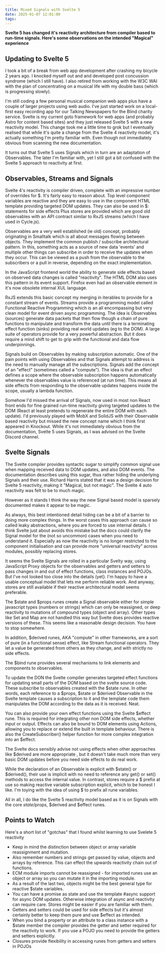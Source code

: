 ```yaml
---
title: Mixed Signals with Svelte 5
date: 2025-01-07 12:01:00
tags:
---
```


**Svelte 5 has changed it's reactivity architecture from compiler based to run-time signals. Here's some observations on the intended "Magical" experience**

## Updating to Svelte 5

I took a bit of a break from web app development after crashing my bicycle 2 years ago. I knocked myself out and and developed post concussion syndrome (which I still have). I also retired from working with the W3C WAI with the plan of concentrating on a musical life with my double bass (which is progressing slowly).

I'm still coding a few personal musical companion web apps plus have a couple of larger projects using web audio. I've just started work on a local-first easy recording app for our Talking Newspapers for the Blind charity service. Svelte is my current goto framework for web apps (and probably Astro for content based sites) and they just released Svelte 5 with a new reactivity model. This change took me a little time to grok but I eventually realised that while it's quite a change from the Svelte 4 reactivity model, it's actually something I'm pretty familiar with. Even though not immediately obvious from scanning the new documentation.

It turns out that Svelte 5 uses Signals which in turn are an adaptation of Observables. The later I'm familiar with, yet I still got a bit confused with the Svelte 5 approach to reactivity at first.

## Observables, Streams and Signals

Svelte 4's reactivity is compiler driven, complete with an impressive number of overrides for $. It's fairly easy to reason about. Top level component variables are reactive and they are easy to use in the component HTML template providing targeted DOM updates. They can also be used in $: statements for side effects Plus stores are provided which are good old observables with an API contract similar to RxJS streams (which I have used in Cycle.js).

Observables are a very well established (ie old) concept, probably originating in Smalltalk which is all about messages flowing between objects. They implement the common publish / subscribe architectural pattern. In this, something acts as a source of new data 'events' and multiple other things can subscribe in order to receive the updates when they occur. This can be viewed as a push from the observable to the subscribers or a pull in reverse, depending on the exact implementation.

In the JavaScript frontend world the ability to generate side effects based on observed data changes is called "reactivity". The HTML DOM also uses this pattern in its event support. Firefox even had an observable element in it's now obsolete internal XUL language.

RxJS extends this basic concept my merging in iterables to provide for a constant stream of events. Streams provide a programming model called Functional Reactive Programming which is an all encompassing but very clean model for event driven async programming. The idea is Observables (sources) generate data packets that then flow though a chain of pure functions to manipulate and transform the data until there is a terminating effect function (sinks) providing real world updates (eg to the DOM). A large suite of operators provide for a very powerful abstraction. But it does require a mind shift to get to grip with the functional and data flow underpinnings.

Signals build on Observables by making subscription automatic. One of the pain points with using Observables and that Signals attempt to address is the need to manually manage all the subscriptions. Signals add the concept of an "effect" (sometimes called a "compute"). The idea is that an effect defines a scope where the observable subscription happens automatically whenever the observables value is referenced (at run time). This means all side effects from responding to the observable updates happens inside the scope, usually a lambda function.

Somehow I'd missed the arrival of Signals, now used in most non React front ends for fine grained run-time reactivity giving targeted updates to the DOM (React at least pretends to regenerate the entire DOM with each update). I'd previously played with MobX and SolidJS with their Observable based reactivity but missed the new concept name which I think first appeared in Knockout. While it's not immediately obvious from the documentation, Svelte 5 uses Signals, as I was advised on the Svelte Discord channel.

## Svelte Signals

The Svelte compiler provides syntactic sugar to simplify common signal use when mapping received data to DOM updates, and also DOM events. The documentation describes using this sugar, thus rather hiding the underlying Signals and their use. Richard Harris stated that it was a design decision for Svelte 5 reactivity, making it "Magical, but not magic". The Svelte 4 auto reactivity was felt to be to much magic.

However as it stands I think the way the new Signal based model is sparsely documented makes it appear to be magic.

As always, this best intentioned detail hiding can be a bit of a barrier to doing more complex things. In the worst cases this approach can cause so called leaky abstractions, where you are forced to use internal details. I think Svelte just about avoids this mistake but the docs could clarify the Signal model for the (not so uncommon) cases when you need to understand it. Especially as now the reactivity is no longer restricted to the component initialisation and can provide more "universal reactivity" across modules, possibly replacing stores.

It seems the Svelte Signals are rolled in a particular Svelty way, using JavaScript Proxy objects for the observables and getters and setters to pass changes in and out of effect functions, class instances and POJOs. But I've not looked too close into the details (yet}. I'm happy to have a usable conceptual model that lets me perform reliable work. And anyway, stores are still available if their reactive architectural model seems preferable.

The $state and $props runes create a Signal observable either for simple javascript types (numbers or strings) which can only be reassigned, or deep reactivity to mutations of compound types (object and array). Other types like Set and Map are not handled this way but Svelte does provides reactive versions of these. This seems like a reasonable design decision. You have to stop somewhere.

In addition, $derived runes, AKA "compute" in other frameworks, are a sort of pure (in a functional sense) effect, like Stream functional operators. They let a value be generated from others as they change, and with strictly no side effects.

The $bind rune provides several mechanisms to link elements and components to observables.

To update the DON the Svelte compiler generates targeted effect functions for updating small parts of the DOM based on the svelte source code. These subscribe to observables created with the $state rune. In other words, each reference to a $props, $state or $derived Observable in the Svelte template causes a subscription to it and the template code them manipulates the DOM according to the data as it is received. Neat.

You can also provide your own effect functions using the Svelte $effect rune. This is required for integrating other non DOM side effects, whether input or output. Effects can also be bound to DOM elements using Actions, allowing you to replace or extend the built in template behaviour. There is also the CreateSubscriber() helper function for more complex integration into an $effect.

The Svelte docs sensibly advise not using effects when other approaches like $derived are more appropriate , but it doesn't take much more than very basic DOM updates before you need side effects to do real work.

While the declaration of an Observable is explicit with $state() or $derived(), their use is implicit with no need to reference any get() or set() methods to access the internal value. In contrast, stores require a $ prefix at use so making reactive variable subscription explicit, which to be honest I like. I'm toying with the idea of using $ to prefix all rune variables.

All in all, I do like the Svelte 5 reactivity model based as it is on Signals with the core $state/$props, $derived and $effect runes.

## Points to Watch

Here's a short list of "gotchas" that I found whilst learning to use Svelete 5 reactivity

- Keep in mind the distinction between object or array variable reassignment and mutation.
- Also remember numbers and strings get passed by value, objects and arrays by reference. This can effect the upwards reactivity chain out of functions.
- ECM module imports cannot be reassigned - for imported runes use an object or array so you can mutate it in the importing module.
- As a result of the last two, objects might be the best general type for reactive $state variables.
- You can have a promise as state and use the template #async support for async DOM updates. Otherwise integration of async and reactivity can require care. Stores might be easier if you are familiar with them.
- Getters and setters could be used for side effects but it's almost certainly better to keep them pure and use $effect as intended.
- When you bind a property or an attribute to a class instance with a $state member the compiler provides the getter and setter required for the reactivity to work. If you use a POJO you need to provide the getters and setters explicitly.
- Closures provide flexibility in accessing runes from getters and setters in POJOs
